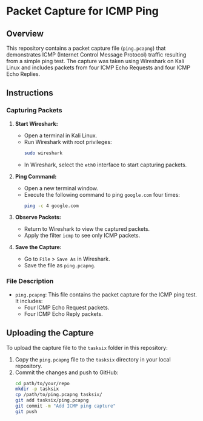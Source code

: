 # Packet Capture for ICMP Ping

## Overview

This repository contains a packet capture file (`ping.pcapng`) that demonstrates ICMP (Internet Control Message Protocol) traffic resulting from a simple ping test. The capture was taken using Wireshark on Kali Linux and includes packets from four ICMP Echo Requests and four ICMP Echo Replies.

## Instructions

### Capturing Packets

1. **Start Wireshark:**
   - Open a terminal in Kali Linux.
   - Run Wireshark with root privileges:
     ```bash
     sudo wireshark
     ```
   - In Wireshark, select the `eth0` interface to start capturing packets.

2. **Ping Command:**
   - Open a new terminal window.
   - Execute the following command to ping `google.com` four times:
     ```bash
     ping -c 4 google.com
     ```

3. **Observe Packets:**
   - Return to Wireshark to view the captured packets.
   - Apply the filter `icmp` to see only ICMP packets.

4. **Save the Capture:**
   - Go to `File` > `Save As` in Wireshark.
   - Save the file as `ping.pcapng`.

### File Description

- `ping.pcapng`: This file contains the packet capture for the ICMP ping test. It includes:
  - Four ICMP Echo Request packets.
  - Four ICMP Echo Reply packets.

## Uploading the Capture

To upload the capture file to the `tasksix` folder in this repository:

1. Copy the `ping.pcapng` file to the `tasksix` directory in your local repository.
2. Commit the changes and push to GitHub:
   ```bash
   cd path/to/your/repo
   mkdir -p tasksix
   cp /path/to/ping.pcapng tasksix/
   git add tasksix/ping.pcapng
   git commit -m "Add ICMP ping capture"
   git push
  
